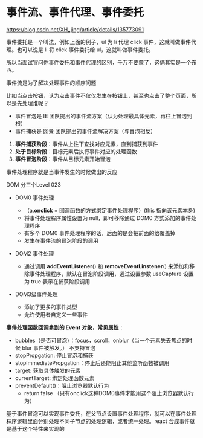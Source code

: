# 事件流、事件代理、事件委托
https://blog.csdn.net/XH_jing/article/details/135773091


事件委托是一个叫法，例如上面的例子，ul 为 li 代理 click 事件，这就叫做事件代理。也可以说是 li 将 click 事件委托给 ul，这就叫做事件委托。

所以当面试官问你事件委托和事件代理的区别，千万不要蒙了，这俩其实是一个东西。

事件流是为了解决处理事件的顺序问题

比如当点击按钮，认为点击事件不仅仅发生在按钮上，甚至也点击了整个页面，所以是先处理谁呢？

- 事件冒泡是 IE 团队提出的事件流方案（认为处理最具体元素，再往上冒泡到根）
- 事件捕获是 网景 团队提出的事件流解决方案（与冒泡相反）

1. **事件捕获阶段**：事件从上往下查找对应元素，直到捕获到事件
2. **处于目标阶段**：目标元素后执行事件对应的处理函数
3. **事件冒泡阶段**：事件从目标元素开始冒泡

事件处理程序就是当事件发生的时候做出的反应

DOM 分三个Level 023 

- DOM0 事件处理
    - （a.**onclick** = 回调函数的方式绑定事件处理程序）(this 指向该元素本身)
    - 将事件处理程序属性设置为 null，即可移除通过 DOM0 方式添加的事件处理程序
    - 有多个 DOM0 事件处理程序的话，后面的是会把前面的给覆盖掉
    - 发生在事件流的冒泡阶段的调用

- DOM2 事件处理
  - 通过调用 **addEventListener**() 和 **removeEventLinstener**() 来添加和移除事件处理程序，默认在冒泡阶段调用，通过设置参数 useCapture 设置为 true 表示在捕获阶段调用

- DOM3级事件处理
    - 添加了更多的事件类型
    - 允许使用者自定义一些事件

**事件处理函数回调拿到的 Event 对象，常见属性**：

- bubbles（是否可冒泡）：focus，scroll，onblur（当一个元素失去焦点的时候 blur 事件被触发。） 不支持冒泡
- stopPropgation: 停止冒泡和捕获
- stopImmediatePropgation：停止后还能阻止其他监听函数被调用
- target: 获取具体触发的元素
- currentTarget: 绑定处理函数元素
- preventDefault()：阻止浏览器默认行为
	- return false （只有onclick这种DOM0事件才能用这个阻止浏览器默认行为）

基于事件冒泡可以实现事件委托，在父节点设置事件处理程序，就可以在事件处理程序逻辑里面分别处理不同子节点的处理逻辑，或者统一处理。react 合成事件就是基于这个特性来实现的